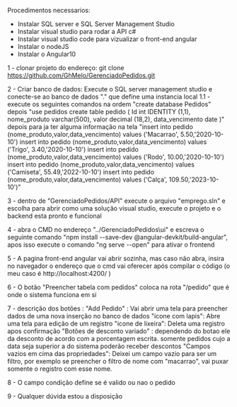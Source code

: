 Procedimentos necessarios:
- Instalar SQL server e SQL Server Management Studio
- Instalar visual studio para rodar a API c#
- Instalar visual studio code para vizualizar o front-end angular
- Instalar o nodeJS
- Instalar o Angular10


1 - clonar projeto do endereço: git clone https://github.com/GhMelo/GerenciadoPedidos.git



2 - Criar banco de dados:
Execute o SQL server management studio e conecte-se ao banco de dados "." que define uma instancia local
 1.1 - execute os seguintes comandos na ordem "create database Pedidos" depois "use pedidos create table pedido (
Id int IDENTITY (1,1),
nome_produto varchar(500),
valor decimal (18,2),
data_vencimento date
)"
depois para ja ter alguma informação na tela 
"insert into pedido (nome_produto,valor,data_vencimento) values ('Macarrao', 5.50,'2020-10-10')
insert into pedido (nome_produto,valor,data_vencimento) values ('Trigo', 3.40,'2020-10-10')
insert into pedido (nome_produto,valor,data_vencimento) values ('Rodo', 10.00,'2020-10-10')
insert into pedido (nome_produto,valor,data_vencimento) values ('Camiseta', 55.49,'2022-10-10')
insert into pedido (nome_produto,valor,data_vencimento) values ('Calça', 109.50,'2023-10-10')"





3 - dentro de "GerenciadoPedidos/API" execute o arquivo "emprego.sln" e escolha para abrir como uma solução visual studio, execute o projeto e o backend esta pronto e funcional



4 - abra o CMD no endereço "../GerenciadoPedidos\ui" e escreva o seguinte comando "npm install --save-dev @angular-devkit/build-angular", apos isso execute o comando "ng serve --open" para ativar o frontend



5 - A pagina front-end angular vai abrir sozinha, mas caso não abra, insira no navegador o endereço que o cmd vai oferecer após compilar o código (o meu caso é http://localhost:4200/ )



6 - O botão "Preencher tabela com pedidos" coloca na rota "/pedido" que é onde o sistema funciona em si



7 - descrição dos botões :
"Add Pedido" : Vai abrir uma tela para preencher dados de uma nova inserção no banco de dados
"icone com lapis":  Abre uma tela para edição de um registro
"icone de lixeira":  Deleta uma registro apos confirmação
"Botões de desconto variado" : dependendo do botao ele da desconto de acordo com a porcentagem escrita. somente pedidos cujo a data seja superior a do sistema poderão receber descontos
"Campos vazios em cima das propriedades": Deixei um campo vazio para ser um filtro, por exemplo se preencher o filtro de nome com "macarrao", vai puxar somente o registro com esse nome.



8 - O campo condição define se é valido ou nao o pedido 



9 - Qualquer dúvida estou a disposição
